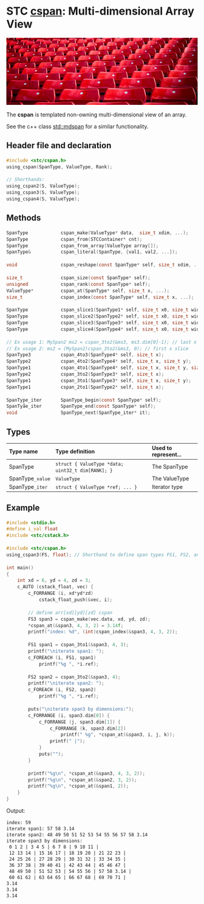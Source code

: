 # STC [cspan](../include/stc/cspan.h): Multi-dimensional Array View
![Array](pics/array.jpg)

The **cspan** is templated non-owning multi-dimensional view of an array. 

See the c++ class [std::mdspan](https://en.cppreference.com/w/cpp/container/mdspan) for a similar functionality.

## Header file and declaration

```c
#include <stc/cspan.h>
using_cspan(SpanType, ValueType, Rank);                                    // define SpanType with ValueType elements.
                                                                           // Rank is number of dimensions (max 4 atm.)
// Shorthands:
using_cspan2(S, ValueType);                                                // define span types S1, S2 with Ranks 1, 2.
using_cspan3(S, ValueType);                                                // define span types S1, S2, S3 with Ranks 1, 2, 3.
using_cspan4(S, ValueType);                                                // define span types S1.., S4 with Ranks 1, 2, 3, 4.
```
## Methods

```c
SpanType            cspan_make(ValueType* data,  size_t xdim, ...);         // make N-dimensional cspan
SpanType            cspan_from(STCContainer* cnt);                          // create a 1D cspan from a compatible STC container
SpanType            cspan_from_array(ValueType array[]);                    // create a 1D cspan from a C array.
SpanType&           cspan_literal(SpanType, {val1, val2, ...});             // create a 1D cspan compound literal

void                cspan_reshape(const SpanType* self, size_t xdim, ...);     // change the extent of each dimension

size_t              cspan_size(const SpanType* self);                       // return number of elements
unsigned            cspan_rank(const SpanType* self);                       // return number of dimensions
ValueType*          cspan_at(SpanType* self, size_t x, ...);                // access element
size_t              cspan_index(const SpanType* self, size_t x, ...);       // index of element

SpanType            cspan_slice1(SpanType1* self, size_t x0, size_t width); // get a slice of a 1D cspan
SpanType            cspan_slice2(SpanType2* self, size_t x0, size_t width); // get a slice of a 2D cspan
SpanType            cspan_slice3(SpanType3* self, size_t x0, size_t width); // get a slice of a 3D cspan
SpanType            cspan_slice4(SpanType4* self, size_t x0, size_t width); // get a slice of a 4D cspan

// Ex usage 1: MySpan2 ms2 = cspan_3to2(&ms3, ms3.dim[0]-1); // last x slice
// Ex usage 2: ms2 = (MySpan2)cspan_3to2(&ms3, 0); // first x slice
SpanType3           cspan_4to3(SpanType4* self, size_t x);                  // return a 3D subspan
SpanType2           cspan_4to2(SpanType4* self, size_t x, size_t y);        // return a 2D subspan
SpanType1           cspan_4to1(SpanType4* self, size_t x, size_t y, size_t z); // return a 1D subspan
SpanType2           cspan_3to2(SpanType3* self, size_t x);                  // return a 2D subspan
SpanType1           cspan_3to1(SpanType3* self, size_t x, size_t y);        // return a 1D subspan
SpanType1           cspan_2to1(SpanType2* self, size_t x);                  // return a 1D subspan

SpanType_iter       SpanType_begin(const SpanType* self);
SpanTyåe_iter       SpanType_end(const SpanType* self);
void                SpanType_next(SpanType_iter* it);
```
## Types

| Type name        | Type definition                                      | Used to represent... |
|:-----------------|:-----------------------------------------------------|:---------------------|
| SpanType         | `struct { ValueType *data; uint32_t dim[RANK]; }`    | The SpanType         |
| SpanType`_value` | `ValueType`                                          | The ValueType        |
| SpanType`_iter`  | `struct { ValueType *ref; ... }`                     | Iterator type        |

## Example
```c
#include <stdio.h>
#define i_val float
#include <stc/cstack.h>

#include <stc/cspan.h>
using_cspan3(FS, float); // Shorthand to define span types FS1, FS2, and FS3.

int main()
{
    int xd = 6, yd = 4, zd = 3;
    c_AUTO (cstack_float, vec) {
        c_FORRANGE (i, xd*yd*zd)
            cstack_float_push(&vec, i);

        // define arr[xd][yd][zd] cspan
        FS3 span3 = cspan_make(vec.data, xd, yd, zd);
        *cspan_at(&span3, 4, 3, 2) = 3.14f;
        printf("index: %d", (int)cspan_index(&span3, 4, 3, 2));

        FS1 span1 = cspan_3to1(&span3, 4, 3);
        printf("\niterate span1: ");
        c_FOREACH (i, FS1, span1)
            printf("%g ", *i.ref);

        FS2 span2 = cspan_3to2(&span3, 4);
        printf("\niterate span2: ");
        c_FOREACH (i, FS2, span2)
            printf("%g ", *i.ref);

        puts("\niterate span3 by dimensions:");
        c_FORRANGE (i, span3.dim[0]) {
            c_FORRANGE (j, span3.dim[1]) {
                c_FORRANGE (k, span3.dim[2])
                    printf(" %g", *cspan_at(&span3, i, j, k));
                printf(" |");
            }
            puts("");
        }

        printf("%g\n", *cspan_at(&span3, 4, 3, 2));
        printf("%g\n", *cspan_at(&span2, 3, 2));
        printf("%g\n", *cspan_at(&span1, 2));
    }
}
```
Output:
```
index: 59
iterate span1: 57 58 3.14
iterate span2: 48 49 50 51 52 53 54 55 56 57 58 3.14
iterate span3 by dimensions:
 0 1 2 | 3 4 5 | 6 7 8 | 9 10 11 |
 12 13 14 | 15 16 17 | 18 19 20 | 21 22 23 |
 24 25 26 | 27 28 29 | 30 31 32 | 33 34 35 |
 36 37 38 | 39 40 41 | 42 43 44 | 45 46 47 |
 48 49 50 | 51 52 53 | 54 55 56 | 57 58 3.14 |
 60 61 62 | 63 64 65 | 66 67 68 | 69 70 71 |
3.14
3.14
3.14
```
